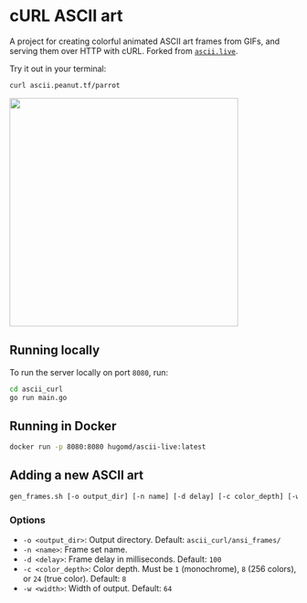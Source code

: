 # cURL ASCII art

A project for creating colorful animated ASCII art frames from GIFs, and serving them over HTTP with cURL.
Forked from [`ascii.live`](https://github.com/hugomd/ascii-live).

Try it out in your terminal:
```bash
curl ascii.peanut.tf/parrot
```

<img src="./demo.gif" width="400"/>

## Running locally
To run the server locally on port `8080`, run:
```bash
cd ascii_curl
go run main.go
```

## Running in Docker
```bash
docker run -p 8080:8080 hugomd/ascii-live:latest
```

## Adding a new ASCII art
```bash
gen_frames.sh [-o output_dir] [-n name] [-d delay] [-c color_depth] [-w width] <gif_file>
```

### Options
- `-o <output_dir>`: Output directory. Default: `ascii_curl/ansi_frames/`
- `-n <name>`: Frame set name.
- `-d <delay>`: Frame delay in milliseconds. Default: `100`
- `-c <color_depth>`: Color depth. Must be `1` (monochrome), `8` (256 colors), or `24` (true color). Default: `8`
- `-w <width>`: Width of output. Default: `64`


